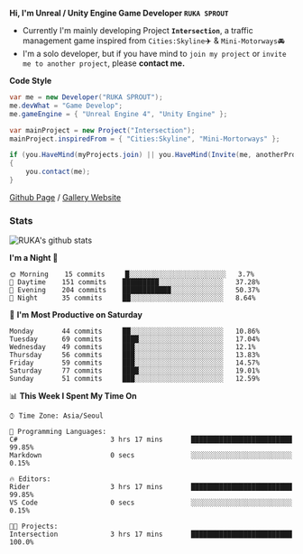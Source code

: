**Hi, I'm Unreal / Unity Engine Game Developer `RUKA SPROUT`**

- Currently I'm mainly developing Project **`Intersection`**, a traffic management game inspired from `Cities:Skyline`✈️ & `Mini-Motorways`🚘
- I'm a solo developer, but if you have mind to `join my project` or `invite me to another project`, please **contact me.**

**Code Style**

```csharp
var me = new Developer("RUKA SPROUT");
me.devWhat = "Game Develop";
me.gameEngine = { "Unreal Engine 4", "Unity Engine" };
```

```csharp
var mainProject = new Project("Intersection");
mainProject.inspiredFrom = { "Cities:Skyline", "Mini-Mortorways" };

if (you.HaveMind(myProjects.join) || you.HaveMind(Invite(me, anotherProject)))
{
    you.contact(me);
}
```

[Github Page](https://lutca1320.github.io/) / [Gallery Website](https://rukasp.xyz/)

### Stats

![RUKA's github stats](https://github-readme-stats.vercel.app/api?username=lutca1320&theme=dracula&show_icons=true&include_all_commits=true&count_private=true&hide=contribs,prs)

<!--START_SECTION:waka-->
**I'm a Night 🦉** 

```text
🌞 Morning    15 commits     █░░░░░░░░░░░░░░░░░░░░░░░░   3.7% 
🌆 Daytime    151 commits    █████████░░░░░░░░░░░░░░░░   37.28% 
🌃 Evening    204 commits    ████████████░░░░░░░░░░░░░   50.37% 
🌙 Night      35 commits     ██░░░░░░░░░░░░░░░░░░░░░░░   8.64%

```
📅 **I'm Most Productive on Saturday** 

```text
Monday       44 commits     ██░░░░░░░░░░░░░░░░░░░░░░░   10.86% 
Tuesday      69 commits     ████░░░░░░░░░░░░░░░░░░░░░   17.04% 
Wednesday    49 commits     ███░░░░░░░░░░░░░░░░░░░░░░   12.1% 
Thursday     56 commits     ███░░░░░░░░░░░░░░░░░░░░░░   13.83% 
Friday       59 commits     ███░░░░░░░░░░░░░░░░░░░░░░   14.57% 
Saturday     77 commits     ████░░░░░░░░░░░░░░░░░░░░░   19.01% 
Sunday       51 commits     ███░░░░░░░░░░░░░░░░░░░░░░   12.59%

```


📊 **This Week I Spent My Time On** 

```text
⌚︎ Time Zone: Asia/Seoul

💬 Programming Languages: 
C#                       3 hrs 17 mins       █████████████████████████   99.85% 
Markdown                 0 secs              ░░░░░░░░░░░░░░░░░░░░░░░░░   0.15%

🔥 Editors: 
Rider                    3 hrs 17 mins       █████████████████████████   99.85% 
VS Code                  0 secs              ░░░░░░░░░░░░░░░░░░░░░░░░░   0.15%

🐱‍💻 Projects: 
Intersection             3 hrs 17 mins       █████████████████████████   100.0%

```


<!--END_SECTION:waka-->

